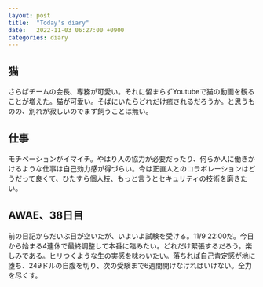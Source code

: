 ```yaml
---
layout: post
title:  "Today's diary"
date:   2022-11-03 06:27:00 +0900
categories: diary
---
```


## 猫
さらばチームの会長、専務が可愛い。それに留まらずYoutubeで猫の動画を観ることが増えた。猫が可愛い。そばにいたらどれだけ癒されるだろうか。と思うものの、別れが寂しいのでまず飼うことは無い。

## 仕事
モチベーションがイマイチ。やはり人の協力が必要だったり、何らか人に働きかけるような仕事は自己効力感が得づらい。今は正直人とのコラボレーションはどうだって良くて、ひたすら個人技、もっと言うとセキュリティの技術を磨きたい。

## AWAE、38日目
前の日記からだいぶ日が空いたが、いよいよ試験を受ける。11/9 22:00だ。今日から始まる4連休で最終調整して本番に臨みたい。どれだけ緊張するだろう。楽しみである。ヒリつくような生の実感を味わいたい。落ちれば自己肯定感が地に堕ち、249ドルの自腹を切り、次の受験まで6週間開けなければいけない。全力を尽くす。
